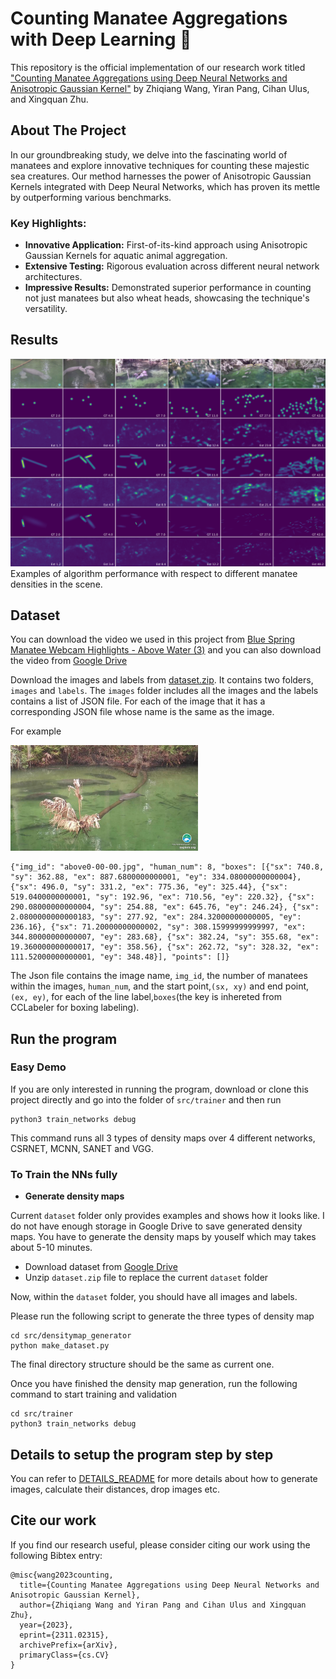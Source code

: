 # Counting Manatee Aggregations with Deep Learning 🚀

This repository is the official implementation of our research work titled ["Counting Manatee Aggregations using Deep Neural Networks and Anisotropic Gaussian Kernel"](https://arxiv.org/abs/2311.02315) by Zhiqiang Wang, Yiran Pang, Cihan Ulus, and Xingquan Zhu.

## About The Project

In our groundbreaking study, we delve into the fascinating world of manatees and explore innovative techniques for counting these majestic sea creatures. Our method harnesses the power of Anisotropic Gaussian Kernels integrated with Deep Neural Networks, which has proven its mettle by outperforming various benchmarks.

### Key Highlights:

- **Innovative Application:** First-of-its-kind approach using Anisotropic Gaussian Kernels for aquatic animal aggregation.
- **Extensive Testing:** Rigorous evaluation across different neural network architectures.
- **Impressive Results:** Demonstrated superior performance in counting not just manatees but also wheat heads, showcasing the technique's versatility.


## Results

![](./samples/result_img.png)
Examples of algorithm performance with respect to different manatee densities in the scene.


## Dataset

You can download the video we used in this project from [Blue Spring Manatee Webcam Highlights - Above Water (3)](https://www.youtube.com/watch?v=KEIDm1S8qmk&t=2676s) and you can also download the video from [Google Drive](https://drive.google.com/drive/folders/1_VNmEzw0PDOJD07m4ApQ-Zcov_wHcp92?usp=sharing)

Download the images and labels from [dataset.zip](https://drive.google.com/drive/folders/1_VNmEzw0PDOJD07m4ApQ-Zcov_wHcp92).
It contains two folders, `images` and `labels`. The `images` folder includes all the images and the labels contains a list of JSON file. For each of the image that it has a corresponding JSON file whose name is the same as the image.

For example
<p float="left">
  <img src="./samples/above0-00-00.jpg" width="300" />
</p>

```
{"img_id": "above0-00-00.jpg", "human_num": 8, "boxes": [{"sx": 740.8, "sy": 362.88, "ex": 887.6800000000001, "ey": 334.08000000000004}, {"sx": 496.0, "sy": 331.2, "ex": 775.36, "ey": 325.44}, {"sx": 519.0400000000001, "sy": 192.96, "ex": 710.56, "ey": 220.32}, {"sx": 290.08000000000004, "sy": 254.88, "ex": 645.76, "ey": 246.24}, {"sx": 2.0800000000000183, "sy": 277.92, "ex": 284.32000000000005, "ey": 236.16}, {"sx": 71.20000000000002, "sy": 308.15999999999997, "ex": 344.80000000000007, "ey": 283.68}, {"sx": 382.24, "sy": 355.68, "ex": 19.360000000000017, "ey": 358.56}, {"sx": 262.72, "sy": 328.32, "ex": 111.52000000000001, "ey": 348.48}], "points": []}
```

The Json file contains the image name, `img_id`, the number of manatees within the images, `human_num`, and the start point,`(sx, xy)` and end point, `(ex, ey)`, for each of the line label,`boxes`(the key is inhereted from CCLabeler for boxing labeling).

## Run the program
### Easy Demo

If you are only interested in running the program, download or clone this project directly and go into the folder of `src/trainer` and then run

```
python3 train_networks debug
```

This command runs all 3 types of density maps over 4 different networks, CSRNET, MCNN, SANET and VGG.


### To Train the NNs fully
* **Generate density maps**

 Current `dataset` folder only provides examples and shows how it looks like. I do not have enough storage in Google Drive to save generated density maps. You have to generate the density maps by youself which may takes about 5-10 minutes.

 * Download dataset from [Google Drive](https://drive.google.com/drive/folders/1_VNmEzw0PDOJD07m4ApQ-Zcov_wHcp92)
 * Unzip `dataset.zip` file to replace the current `dataset` folder

 Now, within the `dataset` folder, you should have all images and labels.

 Please run the following script to generate the three types of density map

 ```
 cd src/densitymap_generator
 python make_dataset.py
 ```

 The final directory structure should be the same as current one.

 Once you have finished the density map generation, run the following command to start training and validation

 ```
 cd src/trainer
 python3 train_networks debug
 ```


## Details to setup the program step by step
You can refer to [DETAILS_README](DETAILS_README.md) for more details about how to generate images, calculate their distances, drop images etc.

## Cite our work
If you find our research useful, please consider citing our work using the following Bibtex entry:

```
@misc{wang2023counting,
  title={Counting Manatee Aggregations using Deep Neural Networks and Anisotropic Gaussian Kernel}, 
  author={Zhiqiang Wang and Yiran Pang and Cihan Ulus and Xingquan Zhu},
  year={2023},
  eprint={2311.02315},
  archivePrefix={arXiv},
  primaryClass={cs.CV}
}
```